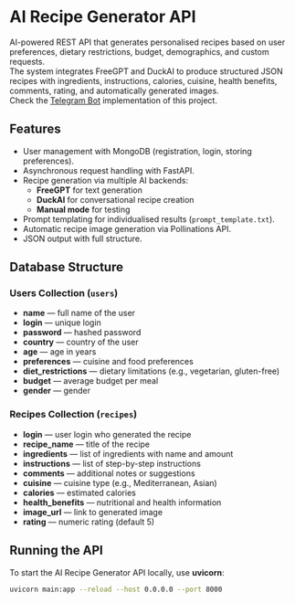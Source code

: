 # AI Recipe Generator API

AI-powered REST API that generates personalised recipes based on user preferences, dietary restrictions, budget, demographics, and custom requests.  
The system integrates FreeGPT and DuckAI to produce structured JSON recipes with ingredients, instructions, calories, cuisine, health benefits, comments, rating, and automatically generated images.  
Check the [Telegram Bot](https://github.com/gopyc-code/ai-recipe-generator-telegram) implementation of this project. 

## Features
- User management with MongoDB (registration, login, storing preferences).
- Asynchronous request handling with FastAPI.
- Recipe generation via multiple AI backends:
  - **FreeGPT** for text generation
  - **DuckAI** for conversational recipe creation
  - **Manual mode** for testing
- Prompt templating for individualised results (`prompt_template.txt`).
- Automatic recipe image generation via Pollinations API.
- JSON output with full structure.
## Database Structure

### Users Collection (`users`)
- **name** — full name of the user  
- **login** — unique login  
- **password** — hashed password  
- **country** — country of the user  
- **age** — age in years  
- **preferences** — cuisine and food preferences  
- **diet_restrictions** — dietary limitations (e.g., vegetarian, gluten-free)  
- **budget** — average budget per meal  
- **gender** — gender  

### Recipes Collection (`recipes`)
- **login** — user login who generated the recipe  
- **recipe_name** — title of the recipe  
- **ingredients** — list of ingredients with name and amount  
- **instructions** — list of step-by-step instructions  
- **comments** — additional notes or suggestions  
- **cuisine** — cuisine type (e.g., Mediterranean, Asian)  
- **calories** — estimated calories  
- **health_benefits** — nutritional and health information  
- **image_url** — link to generated image  
- **rating** — numeric rating (default 5)

## Running the API

To start the AI Recipe Generator API locally, use **uvicorn**:

```bash
uvicorn main:app --reload --host 0.0.0.0 --port 8000
